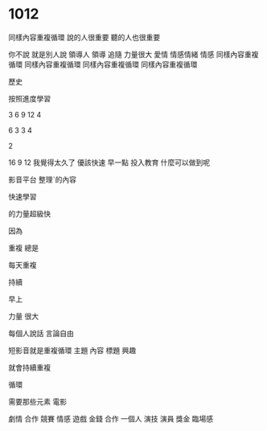 # 1012
同樣內容重複循環
說的人很重要
聽的人也很重要

你不說
就是別人說
領導人
領導
追隨
力量很大
愛情
情感情緒
情感
同樣內容重複循環
同樣內容重複循環
同樣內容重複循環
同樣內容重複循環

歷史

按照進度學習

3 6 9 12 
4 

6 3 3 4 

2

16
9
12
我覺得太久了
優該快速 早一點 投入教育
什麼可以做到呢

影音平台
整理ˋ的內容



快速學習

的力量超級快

因為

重複
總是

每天重複

持續

早上

力量
很大

每個人說話
言論自由


短影音就是重複循環
主題
內容
標題
興趣

就會持續重複

循環

需要那些元素 電影 

劇情
合作 競賽 情感 遊戲 金錢 合作 一個人
演技 演員
獎金
臨場感
